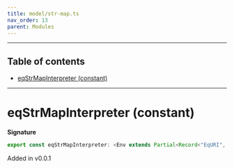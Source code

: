 ```yaml
---
title: model/str-map.ts
nav_order: 13
parent: Modules
---
```


---

<h2 class="text-delta">Table of contents</h2>

- [eqStrMapInterpreter (constant)](#eqstrmapinterpreter-constant)

---

# eqStrMapInterpreter (constant)

**Signature**

```ts
export const eqStrMapInterpreter: <Env extends Partial<Record<"EqURI", any>>>() => ModelAlgebraStrMap1<"EqURI", Env> = ...
```

Added in v0.0.1
